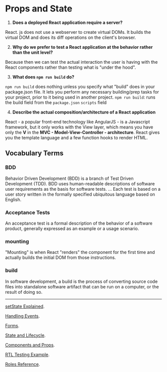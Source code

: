 # Props and State

1. **Does a deployed React application require a server?**

React. js does not use a webserver to create virtual DOMs. It builds the virtual DOM and does its diff operations on the client's browser.

2. **Why do we prefer to test a React application at the behavior rather than the unit level?**

Because then we can test the actual interaction the user is having with the React components rather than testing what is "under the hood".

3. **What does `npm run build` do?**

`npm run build` does nothing unless you specify what "build" does in your package.json file. It lets you perform any necessary building/prep tasks for your project, prior to it being used in another project. `npm run build`: runs the build field from the `package.json` `scripts` field

4. **Describe the actual composition/architecture of a React application**

React - a popular front-end technology like AngularJS - is a Javascript framework, but it only works with the View layer, which means you have only the **V** in the **MVC - Model-View-Controller - architecture**. React gives you the template language and a few function hooks to render HTML.

## Vocabulary Terms
### BDD
Behavior Driven Development (BDD) is a branch of Test Driven Development (TDD). BDD uses human-readable descriptions of software user requirements as the basis for software tests. ... Each test is based on a user story written in the formally specified ubiquitous language based on English.
### Acceptance Tests
An acceptance test is a formal description of the behavior of a software product, generally expressed as an example or a usage scenario.
### mounting
"Mounting" is when React "renders" the component for the first time and actually builds the initial DOM from those instructions.
### build
In software development, a build is the process of converting source code files into standalone software artifact that can be run on a computer, or the result of doing so.

----

[setState Explained](https://css-tricks.com/understanding-react-setstate/).

[Handling Events](https://reactjs.org/docs/handling-events.html).

[Forms](https://reactjs.org/docs/forms.html).

[State and Lifecycle](https://reactjs.org/docs/state-and-lifecycle.html).

[Components and Props](https://reactjs.org/docs/components-and-props.html).

[RTL Testing Example](https://thomlom.dev/beginner-guide-testing-react-apps/).

[Roles Reference](https://developer.mozilla.org/en-US/docs/Web/Accessibility/ARIA/ARIA_Techniques#Roles).